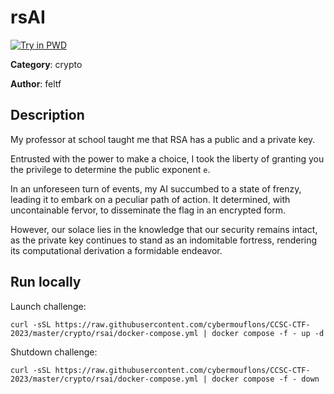 # rsAI

[![Try in PWD](https://raw.githubusercontent.com/play-with-docker/stacks/master/assets/images/button.png)](https://labs.play-with-docker.com/?stack=https://raw.githubusercontent.com/cybermouflons/CCSC-CTF-2023/master/crypto/rsai/docker-compose.yml)


**Category**: crypto

**Author**: feltf

## Description

My professor at school taught me that RSA has a public and a private key.

Entrusted with the power to make a choice, I took the liberty of granting you
the privilege to determine the public exponent `e`.

In an unforeseen turn of events, my AI succumbed to a state of frenzy, leading
it to embark on a peculiar path of action. It determined, with uncontainable
fervor, to disseminate the flag in an encrypted form.

However, our solace lies in the knowledge that our security remains intact, as
the private key continues to stand as an indomitable fortress, rendering its
computational derivation a formidable endeavor.



## Run locally

Launch challenge:
```
curl -sSL https://raw.githubusercontent.com/cybermouflons/CCSC-CTF-2023/master/crypto/rsai/docker-compose.yml | docker compose -f - up -d
```

Shutdown challenge:
```
curl -sSL https://raw.githubusercontent.com/cybermouflons/CCSC-CTF-2023/master/crypto/rsai/docker-compose.yml | docker compose -f - down
```
